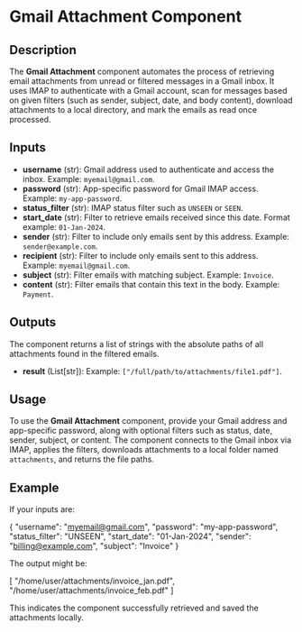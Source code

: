 # Gmail Attachment Component

## Description

The **Gmail Attachment** component automates the process of retrieving email attachments from unread or filtered messages in a Gmail inbox. It uses IMAP to authenticate with a Gmail account, scan for messages based on given filters (such as sender, subject, date, and body content), download attachments to a local directory, and mark the emails as read once processed.

## Inputs

- **username** (str): Gmail address used to authenticate and access the inbox. Example: `myemail@gmail.com`.
- **password** (str): App-specific password for Gmail IMAP access. Example: `my-app-password`.
- **status_filter** (str): IMAP status filter such as `UNSEEN` or `SEEN`.
- **start_date** (str): Filter to retrieve emails received since this date. Format example: `01-Jan-2024`.
- **sender** (str): Filter to include only emails sent by this address. Example: `sender@example.com`.
- **recipient** (str): Filter to include only emails sent to this address. Example: `myemail@gmail.com`.
- **subject** (str): Filter emails with matching subject. Example: `Invoice`.
- **content** (str): Filter emails that contain this text in the body. Example: `Payment`.

## Outputs

The component returns a list of strings with the absolute paths of all attachments found in the filtered emails.

- **result** (List[str]): Example: `["/full/path/to/attachments/file1.pdf"]`.

## Usage

To use the **Gmail Attachment** component, provide your Gmail address and app-specific password, along with optional filters such as status, date, sender, subject, or content. The component connects to the Gmail inbox via IMAP, applies the filters, downloads attachments to a local folder named `attachments`, and returns the file paths.


## Example

If your inputs are:

{
  "username": "myemail@gmail.com",
  "password": "my-app-password",
  "status_filter": "UNSEEN",
  "start_date": "01-Jan-2024",
  "sender": "billing@example.com",
  "subject": "Invoice"
}

The output might be:

[
  "/home/user/attachments/invoice_jan.pdf",
  "/home/user/attachments/invoice_feb.pdf"
]

This indicates the component successfully retrieved and saved the attachments locally.
